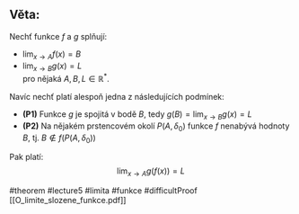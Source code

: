 ## Věta: 
 Nechť funkce $f$ a $g$ splňují:
- $\lim_{x \to A} f(x) = B$
- $\lim_{x \to B} g(x) = L$  
pro nějaká $A, B, L \in \mathbb{R}^*$.

Navíc nechť platí alespoň jedna z následujících podmínek:

- **(P1)** Funkce $g$ je spojitá v bodě $B$, tedy $g(B) = \lim_{x \to B} g(x) = L$
- **(P2)** Na nějakém prstencovém okolí $P(A, \delta_0)$ funkce $f$ nenabývá hodnoty $B$, tj. $B \notin f(P(A, \delta_0))$

Pak platí:
$$
\lim_{x \to A} g(f(x)) = L
$$



#theorem #lecture5 #limita #funkce #difficultProof
[[O_limite_slozene_funkce.pdf]]